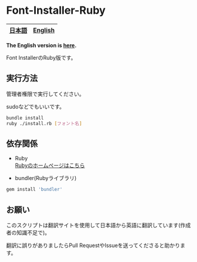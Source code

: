 # Font-Installer-Ruby

[日本語](./README-ja.md)|[English](./README.md)
---|---

**The English version is [here](./README.md).**

Font InstallerのRuby版です。

## 実行方法
管理者権限で実行してください。

sudoなどでもいいです。

```sh
bundle install
ruby ./install.rb [フォント名]
```

## 依存関係

- Ruby<br>[Rubyのホームページはこちら](https://www.ruby-lang.org/)

- bundler(Rubyライブラリ)
```sh
gem install 'bundler'
```
## お願い
このスクリプトは翻訳サイトを使用して日本語から英語に翻訳しています(作成者の知識不足で)。

翻訳に誤りがありましたらPull RequestやIssueを送ってくださると助かります。
